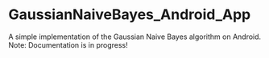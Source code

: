 # GaussianNaiveBayes_Android_App
A simple implementation of the Gaussian Naive Bayes algorithm on Android. Note: Documentation is in progress!
